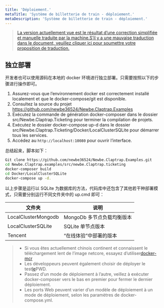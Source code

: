 ```yaml
---
title: 'Déploiement.'
metaTitle: 'Système de billetterie de train - déploiement.'
metaDescription: 'Système de billetterie de train - déploiement.'
---
```


> [La version actuellement vue est le résultat d’une correction simplifiée et manuelle traduite par la machine.S’il y a une mauvaise traduction dans le document, veuillez cliquer ici pour soumettre votre proposition de traduction.](https://crwd.in/newbeclaptrap)


<!--
## 在线体验

该样例已经被部署在 <http://ticketing.newbe.pro> 网站上。

### 限时开放（还在备案）

由于运营成本的原因，该系统仅在以下特定的时段开放：

| 日期   | 时段        |
| ------ | ----------- |
| 工作日 | 12:00-14:00 |
| 工作日 | 20:00-22:00 |
| 周末   | 19:00-23:00 |

每次重新开放时，系统将会被重置，上一次开放的所有数据将被清空。

#### swagger 文档

为了更有效的抢票，开发者可以根据 swagger 文档给出的 API 开发自动抢票工具。文档地址<http://ticketing.newbe.pro/swagger> -->

## 独立部署

开发者也可以使用源码在本地的 docker 环境进行独立部署。只需要按照以下的步骤进行操作即可。

1. Assurez-vous que l’environnement docker est correctement installé localement et que le docker-compose/git est disponible.
2. Consultez la source du projet <https://github.com/newbe36524/Newbe.Claptrap.Examples>
3. Exécutez la commande de génération docker-composer dans le dossier src/Newbe.Claptrap.Ticketing pour terminer la compilation de projets.
4. Exécutez le dossier docker-compose up-d dans le dossier src/Newbe.Claptrap.Ticketing/Docker/LocalClusterSQLite pour démarrer tous les services.
5. Accédez au `http://localhost:10080` pour ouvrir l’interface.

总结起来，脚本如下：

```bash
Git clone https://github.com/newbe36524/Newbe.Claptrap.Examples.git
cd Newbe.Claptrap.examples/src/newbe.Claptrap.ticketing
docker-composer build
cd Docker/LocalClusterSQLite
docker-compose up -d.
```

以上步骤是运行以 SQLite 为数据库的方法，代码库中还包含了其他若干种部署模式，只需要分别运行不同文件夹中的 up.cmd 即可：

| 文件夹                 | 说明                |
| ------------------- | ----------------- |
| LocalClusterMongodb | MongoDb 多节点负载均衡版本 |
| LocalClusterSQLite  | SQLite 单节点版本      |
| Tencent             | “在线体验”中部署的版本      |

> - Si vous êtes actuellement chinois continent et connaissent le téléchargement lent de l’image netcore, essayez d’utiliser[docker-mcr](https://github.com/newbe36524/Newbe.McrMirror)
> - Les développeurs peuvent également choisir de déployer le test[le](https://labs.play-with-docker.com/)PWD.
> - Passez d’un mode de déploiement à l’autre, veillez à exécuter docker-composer vers le bas en premier pour fermer le dernier déploiement.
> - Les ports Web peuvent varier d’un modèle de déploiement à un mode de déploiement, selon les paramètres de docker-compose.yml.
